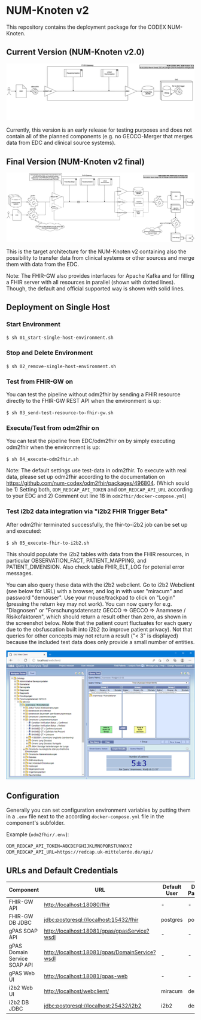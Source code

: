 # NUM-Knoten v2

This repository contains the deployment package for the CODEX NUM-Knoten.

## Current Version (NUM-Knoten v2.0)

![NUM-Knoten v2.0](img/num-codex-ap6-nk-v2.0.png)

Currently, this version is an early release for testing purposes and does not contain all of the planned components (e.g. no GECCO-Merger that merges data from EDC and clinical source systems).

## Final Version (NUM-Knoten v2 final)

![NUM-Knoten v2 final](img/num-codex-ap6-nk-v2-final.png)

This is the target architecture for the NUM-Knoten v2 containing also the possibility to transfer data from clinical systems or other sources and merge them with data from the EDC.

Note: The FHIR-GW also provides interfaces for Apache Kafka  and for filling a FHIR server with all resources in parallel (shown with dotted lines). Though, the default and official supported way is shown with solid lines.

## Deployment on Single Host

### Start Environment

`$ sh 01_start-single-host-environment.sh`

### Stop and Delete Environment

`$ sh 02_remove-single-host-environment.sh`

### Test from FHIR-GW on

You can test the pipeline without odm2fhir by sending a FHIR resource directly to the FHIR-GW REST API when the environment is up:

`$ sh 03_send-test-resource-to-fhir-gw.sh`

### Execute/Test from odm2fhir on

You can test the pipeline from EDC/odm2fhir on by simply executing odm2fhir when the environment is up:

`$ sh 04_execute-odm2fhir.sh`

Note: The default settings use test-data in odm2fhir. To execute with real data, please set up odm2fhir according to the documentation on <https://github.com/num-codex/odm2fhir/packages/496804>. (Which sould be 1) Setting both, `ODM_REDCAP_API_TOKEN` and `ODM_REDCAP_API_URL` according to your EDC and 2) Comment out line 18 in `odm2fhir/docker-compose.yml`)

### Test i2b2 data integration via "i2b2 FHIR Trigger Beta"

After odm2fhir terminated successfully, the fhir-to-i2b2 job can be set up and executed:

`$ sh 05_execute-fhir-to-i2b2.sh`

This should populate the i2b2 tables with data from the FHIR resources, in particular OBSERVATION_FACT, PATIENT_MAPPING, and PATIENT_DIMENSION. Also check table FHIR_ELT_LOG for potenial error messages.

You can also query these data with the i2b2 webclient. Go to i2b2 Webclient (see below for URL) with a browser, and log in with user "miracum" and password "demouser". Use your mouse/trackpad to click on "Login" (pressing the return key may not work). You can now query for e.g. "Diagnosen" or "Forschungsdatensatz GECCO => GECCO => Anamnese / Risikofaktoren", which should return a result other than zero, as shown in the screenshot below. Note that the patient count fluctuates for each query due to the obsfuscation built into i2b2 (to improve patient privacy). Not that queries for other concepts may not return a result ("< 3" is displayed) because the included test data does only provide a small number of entities.

![i2b2 Query Result](img/i2b2-result.png)

## Configuration

Generally you can set configuration environment variables by putting them in a `.env` file next to the according `docker-compose.yml` file in the component's subfolder.

Example (`odm2fhir/.env`):

```
ODM_REDCAP_API_TOKEN=ABCDEFGHIJKLMNOPQRSTUVWXYZ
ODM_REDCAP_API_URL=https://redcap.uk-mittelerde.de/api/
```

## URLs and Default Credentials

| Component                    | URL                                              | Default User | Default Password |
|------------------------------|--------------------------------------------------|--------------|------------------|
| FHIR-GW API                  | <http://localhost:18080/fhir>                    | -            | -                |
| FHIR-GW DB JDBC              | <jdbc:postgresql://localhost:15432/fhir>         | postgres     | postgres         |
| gPAS SOAP API                | <http://localhost:18081/gpas/gpasService?wsdl>   | -            | -                |
| gPAS Domain Service SOAP API | <http://localhost:18081/gpas/DomainService?wsdl> | -            | -                |
| gPAS Web UI                  | <http://localhost:18081/gpas-web>                | -            | -                |
| i2b2 Web UI                  | <http://localhost/webclient/>                    | miracum      | demouser         |
| i2b2 DB JDBC                 | <jdbc:postgresql://localhost:25432/i2b2>         | i2b2         | demouser         |
